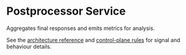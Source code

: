 # Postprocessor Service

Aggregates final responses and emits metrics for analysis.

See the [architecture reference](../docs/ARCHITECTURE.md) and [control-plane rules](../docs/rules/control-plane-rules.md) for signal and behaviour details.

